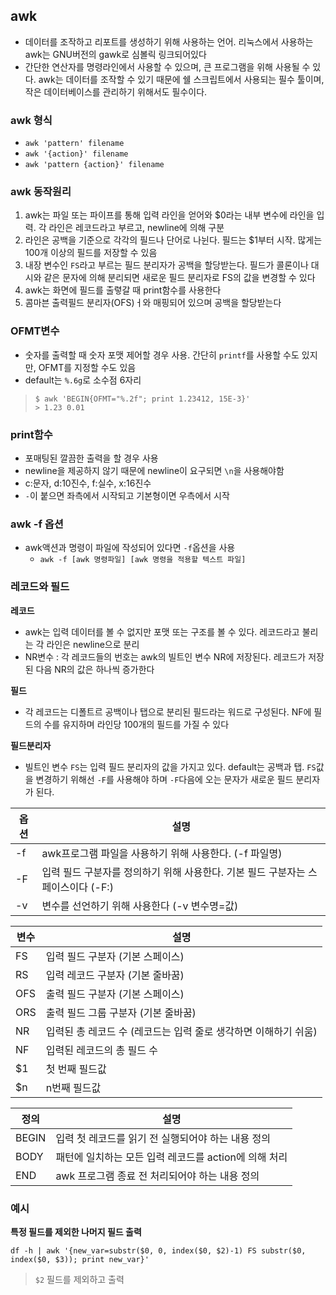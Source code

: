 ## awk

- 데이터를 조작하고 리포트를 생성하기 위해 사용하는 언어. 리눅스에서 사용하는 awk는 GNU버전의 gawk로 심볼릭 링크되어있다
- 간단한 연산자를 명령라인에서 사용할 수 있으며, 큰 프로그램을 위해 사용될 수 있다. awk는 데이터를 조작할 수 있기 때문에 쉘 스크립트에서 사용되는 필수 툴이며, 작은 데이터베이스를 관리하기 위해서도 필수이다.



### awk 형식

- `awk 'pattern' filename`
- `awk '{action}' filename`
- `awk 'pattern {action}' filename`



### awk 동작원리

1. awk는 파일 또는 파이프를 통해 입력 라인을 얻어와 $0라는 내부 변수에 라인을 입력. 각 라인은 레코드라고 부르고, newline에 의해 구분
2. 라인은 공백을 기준으로 각각의 필드나 단어로 나뉜다. 필드는 $1부터 시작. 많게는 100개 이상의 필드를 저장할 수 있음
3. 내장 변수인 `FS`라고 부르는 필드 분리자가 공백을 할당받는다. 필드가 콜론이나 대시와 같은 문자에 의해 분리되면 새로운 필드 분리자로 FS의 값을 변경할 수 있다
4. awk는 화면에 필드를 출렿갈 때 print함수를 사용한다
5. 콤마븐 출력필드 분리자(OFS)ㅓ와 매핑되어 있으며 공백을 할당받는다

### OFMT변수

- 숫자를 출력할 때 숫자 포맷 제어할 경우 사용. 간단히 `printf`를 사용할 수도 있지만, OFMT를 지정할 수도 있음
- default는 `%.6g`로 소수점 6자리

> ```shell
> $ awk 'BEGIN{OFMT="%.2f"; print 1.23412, 15E-3}'
> > 1.23 0.01
> ```

### print함수

- 포매팅된 깔끔한 출력을 할 경우 사용
- newline을 제공하지 않기 때문에 newline이 요구되면 `\n`을 사용해야함
- c:문자, d:10진수, f:실수, x:16진수
- `-`이 붙으면 좌측에서 시작되고 기본형이면 우측에서 시작

### awk -f 옵션

- awk액션과 명령이 파일에 작성되어 있다면 `-f`옵션을 사용
  - `awk -f [awk 명령파일] [awk 명령을 적용할 텍스트 파일]`

### 레코드와 필드

**레코드**

- awk는 입력 데이터를 볼 수 없지만 포맷 또는 구조를 볼 수 있다. 레코드라고 불리는 각 라인은 newline으로 분리
- NR변수 : 각 레코드들의 번호는 awk의 빌트인 변수 NR에 저장된다. 레코드가 저장된 다음 NR의 값은 하나씩 증가한다

**필드**

- 각 레코드는 디폴트르 공백이나 탭으로 분리된 필드라는 워드로 구성된다. NF에 필드의 수를 유지하며 라인당 100개의 필드를 가질 수 있다

**필드분리자**

- 빌트인 변수 `FS`는 입력 필드 분리자의 값을 가지고 있다. default는 공백과 탭. `FS`값을 변경하기 위해선 `-F`를 사용해야 하며 `-F`다음에 오는 문자가 새로운 필드 분리자가 된다.

| 옵션 | 설명                                                         |
| ---- | ------------------------------------------------------------ |
| -f   | awk프로그램 파일을 사용하기 위해 사용한다. (-f 파일명)       |
| -F   | 입력 필드 구분자를 정의하기 위해 사용한다. 기본 필드 구분자는 스페이스이다 (-F:) |
| -v   | 변수를 선언하기 위해 사용한다 (-v 변수명=값)                 |

| 변수 | 설명                                                         |
| ---- | ------------------------------------------------------------ |
| FS   | 입력 필드 구분자 (기본 스페이스)                             |
| RS   | 입력 레코드 구분자 (기본 줄바꿈)                             |
| OFS  | 출력 필드 구분자 (기본 스페이스)                             |
| ORS  | 출력 필드 그룹 구분자 (기본 줄바꿈)                          |
| NR   | 입력된 총 레코드 수 (레코드는 입력 줄로 생각하면 이해하기 쉬움) |
| NF   | 입력된 레코드의 총 필드 수                                   |
| $1   | 첫 번째 필드값                                               |
| $n   | n번째 필드값                                                 |

| 정의  | 설명                                                  |
| ----- | ----------------------------------------------------- |
| BEGIN | 입력 첫 레코드를 읽기 전 실행되어야 하는 내용 정의    |
| BODY  | 패턴에 일치하는 모든 입력 레코드를 action에 의해 처리 |
| END   | awk 프로그램 종료 전 처리되어야 하는 내용 정의        |



### 예시

**특정 필드를 제외한 나머지 필드 출력**

```df -h | awk '{new_var=substr($0, 0, index($0, $2)-1) FS substr($0, index($0, $3)); print new_var}'```

> `$2` 필드를 제외하고 출력